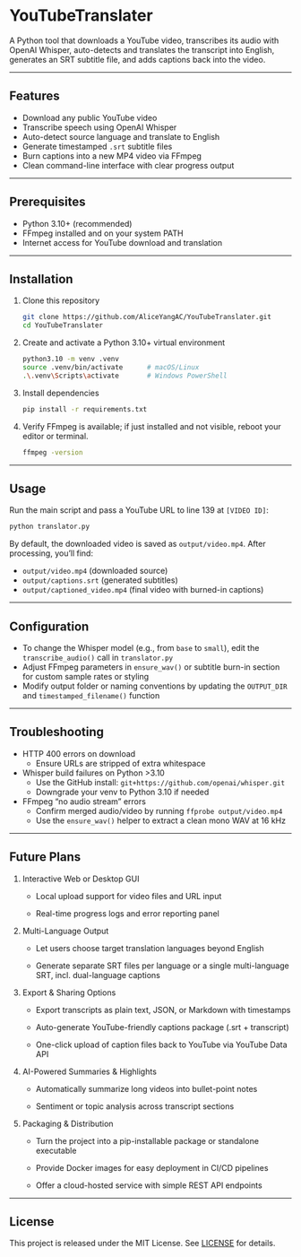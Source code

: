 # YouTubeTranslater

A Python tool that downloads a YouTube video, transcribes its audio with OpenAI Whisper, auto-detects and translates the transcript into English, generates an SRT subtitle file, and adds captions back into the video.

---

## Features

- Download any public YouTube video
- Transcribe speech using OpenAI Whisper  
- Auto-detect source language and translate to English  
- Generate timestamped `.srt` subtitle files  
- Burn captions into a new MP4 video via FFmpeg  
- Clean command-line interface with clear progress output  

---

## Prerequisites

- Python 3.10+ (recommended)  
- FFmpeg installed and on your system PATH 
- Internet access for YouTube download and translation  

---

## Installation

1. Clone this repository  
   ```bash
   git clone https://github.com/AliceYangAC/YouTubeTranslater.git
   cd YouTubeTranslater
   ```

2. Create and activate a Python 3.10+ virtual environment  
   ```bash
   python3.10 -m venv .venv
   source .venv/bin/activate      # macOS/Linux
   .\.venv\Scripts\activate       # Windows PowerShell
   ```

3. Install dependencies  
   ```bash
   pip install -r requirements.txt
   ```

4. Verify FFmpeg is available; if just installed and not visible, reboot your editor or terminal.
   ```bash
   ffmpeg -version
   ```

---

## Usage

Run the main script and pass a YouTube URL to line 139 at `[VIDEO ID]`:

```bash
python translator.py
```

By default, the downloaded video is saved as `output/video.mp4`. After processing, you’ll find:

- `output/video.mp4` (downloaded source)  
- `output/captions.srt` (generated subtitles)  
- `output/captioned_video.mp4` (final video with burned-in captions)  

---

## Configuration

- To change the Whisper model (e.g., from `base` to `small`), edit the `transcribe_audio()` call in `translator.py`  
- Adjust FFmpeg parameters in `ensure_wav()` or subtitle burn-in section for custom sample rates or styling  
- Modify output folder or naming conventions by updating the `OUTPUT_DIR` and `timestamped_filename()` function  

---

## Troubleshooting

- HTTP 400 errors on download  
  - Ensure URLs are stripped of extra whitespace  
- Whisper build failures on Python >3.10  
  - Use the GitHub install: `git+https://github.com/openai/whisper.git`  
  - Downgrade your venv to Python 3.10 if needed  
- FFmpeg “no audio stream” errors  
  - Confirm merged audio/video by running `ffprobe output/video.mp4`  
  - Use the `ensure_wav()` helper to extract a clean mono WAV at 16 kHz  

---

## Future Plans

1. Interactive Web or Desktop GUI

    - Local upload support for video files and URL input

    - Real-time progress logs and error reporting panel

2. Multi-Language Output

    - Let users choose target translation languages beyond English

    - Generate separate SRT files per language or a single multi-language SRT, incl. dual-language captions

3. Export & Sharing Options

    - Export transcripts as plain text, JSON, or Markdown with timestamps

    - Auto-generate YouTube-friendly captions package (.srt + transcript)

    - One-click upload of caption files back to YouTube via YouTube Data API

4. AI-Powered Summaries & Highlights

    - Automatically summarize long videos into bullet-point notes

    - Sentiment or topic analysis across transcript sections

5. Packaging & Distribution

    - Turn the project into a pip-installable package or standalone executable

    - Provide Docker images for easy deployment in CI/CD pipelines

    - Offer a cloud-hosted service with simple REST API endpoints

---

## License

This project is released under the MIT License. See [LICENSE](LICENSE) for details.